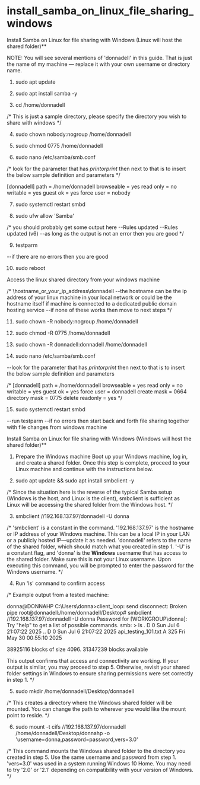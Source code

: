 # install_samba_on_linux_file_sharing_windows

Install Samba on Linux for file sharing with Windows (Linux will host the shared folder)**

NOTE: You will see several mentions of 'donnadell' in this guide. That is just the name of my machine — replace it with your own username or directory name.

1. sudo apt update

2. sudo apt install samba -y

3. cd /home/donnadell

/*
This is just a sample directory, please specify the directory you wish to share with windows
*/

4. sudo chown nobody:nogroup /home/donnadell

5. sudo chmod 0775 /home/donnadell

6. sudo nano /etc/samba/smb.conf

/*
look for the parameter that has $print or print$ then next to that is to insert the below sample definition and parameters
*/

[donnadell]
   path = /home/donnadell
   browseable = yes
   read only = no
   writable = yes
   guest ok = yes
   force user = nobody

7. sudo systemctl restart smbd

8. sudo ufw allow 'Samba'

/*
you should probably get some output here
--Rules updated
--Rules updated (v6)
--as long as the output is not an error then you are good
*/

9. testparm

--if there are no errors then you are good

10. sudo reboot


Access the linux shared directory from your windows machine

/*
\\hostname_or_your_ip_address\donnadell
--the hostname can be the ip address of your linux machine in your local network or could be the hostname itself if machine is connected to a dedicated public domain hosting service
--if none of these works then move to next steps
*/

11. sudo chown -R nobody:nogroup /home/donnadell

12. sudo chmod -R 0775 /home/donnadell

13. sudo chown -R donnadell:donnadell /home/donnadell

14. sudo nano /etc/samba/smb.conf

--look for the parameter that has $print or print$ then next to that is to insert the below sample definition and parameters

/*
[donnadell]
   path = /home/donnadell
   browseable = yes
   read only = no
   writable = yes
   guest ok = yes
   force user = donnadell
   create mask = 0664
   directory mask = 0775
   delete readonly = yes
*/

15. sudo systemctl restart smbd

--run testparm
--if no errors then start back and forth file sharing together with file changes from windows machine


Install Samba on Linux for file sharing with Windows (Windows will host the shared folder)**

1. Prepare the Windows machine
   Boot up your Windows machine, log in, and create a shared folder. Once this step is complete, proceed to your Linux machine and continue with the instructions below.

2. sudo apt update && sudo apt install smbclient -y

/*
Since the situation here is the reverse of the typical Samba setup (Windows is the host, and Linux is the client), smbclient is sufficient as Linux will be accessing the shared folder from the Windows host.
*/

3. smbclient //192.168.137.97/donnadell -U donna

/*
'smbclient' is a constant in the command.
'192.168.137.97' is the hostname or IP address of your Windows machine. This can be a local IP in your LAN or a publicly hosted IP—update it as needed.
'donnadell' refers to the name of the shared folder, which should match what you created in step 1.
'-U' is a constant flag, and 'donna' is the **Windows** username that has access to the shared folder. Make sure this is not your Linux username.
Upon executing this command, you will be prompted to enter the password for the Windows username.
*/


4. Run 'ls' command to confirm access

/*
Example output from a tested machine:

donna@DONNAHP C:\Users\donna>client_loop: send disconnect: Broken pipe
root@donnadell:/home/donnadell/Desktop# smbclient //192.168.137.97/donnadell -U donna
Password for [WORKGROUP\donna]:
Try "help" to get a list of possible commands.
smb: \> ls
  .                                   D        0  Sun Jul  6 21:07:22 2025
  ..                                  D        0  Sun Jul  6 21:07:22 2025
  api_testing_101.txt                 A      325  Fri May 30 00:55:10 2025

38925116 blocks of size 4096. 31347239 blocks available

This output confirms that access and connectivity are working. If your output is similar, you may proceed to step 5. Otherwise, revisit your shared folder settings in Windows to ensure sharing permissions were set correctly in step 1.
*/


5. sudo mkdir /home/donnadell/Desktop/donnadell

/*
This creates a directory where the Windows shared folder will be mounted. You can change the path to wherever you would like the mount point to reside.
*/

6. sudo mount -t cifs //192.168.137.97/donnadell /home/donnadell/Desktop/donnahp -o 'username=donna,password=password,vers=3.0'

/*
This command mounts the Windows shared folder to the directory you created in step 5.
Use the same username and password from step 1.
'vers=3.0' was used in a system running Windows 10 Home. You may need to try '2.0' or '2.1' depending on compatibility with your version of Windows.
*/







